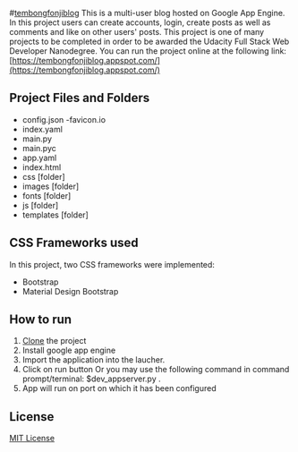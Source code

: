 #[tembongfonjiblog](https://tembongfonjiblog.appspot.com/)
This is a multi-user blog hosted on Google App Engine. In this project users can create accounts, login, create
posts as well as comments and like on other users' posts.
This project is one of many projects to be completed
in order to be awarded the Udacity Full Stack Web Developer Nanodegree. You can run the project online at the following link:
[https://tembongfonjiblog.appspot.com/](https://tembongfonjiblog.appspot.com/)

## Project Files and Folders
- config.json
-favicon.io
- index.yaml
- main.py
- main.pyc
- app.yaml
- index.html
- css [folder]
- images [folder]
- fonts [folder]
- js [folder]
- templates [folder]

## CSS Frameworks used
In this project, two CSS frameworks were implemented:
- Bootstrap
- Material Design Bootstrap

## How to run
1. [Clone](https://github.com/tfonji/tembongfonjiblog.git) the project
2. Install google app engine
3. Import the application into the laucher.
4. Click on run button
Or you may use the following command in command prompt/terminal: $dev_appserver.py .
5. App will run on port on which it has been configured

## License
[MIT License](https://github.com/tfonji/Movie-Trailer-Website/blob/master/LICENSE)
